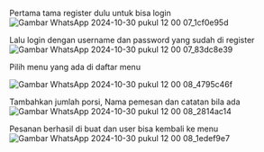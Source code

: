Pertama tama register dulu untuk bisa login
![Gambar WhatsApp 2024-10-30 pukul 12 00 07_1cf0e95d](https://github.com/user-attachments/assets/6c3ce5f4-c433-45cb-b155-9b959b33a5d7)

Lalu login dengan username dan password yang sudah di register
![Gambar WhatsApp 2024-10-30 pukul 12 00 07_83dc8e39](https://github.com/user-attachments/assets/1ef0d16f-c200-4851-b13a-a5f3ee559e2d)


Pilih menu yang ada di daftar menu

![Gambar WhatsApp 2024-10-30 pukul 12 00 08_4795c46f](https://github.com/user-attachments/assets/51dcd87e-b09e-464c-a04a-0612e9321727)


Tambahkan jumlah porsi, Nama pemesan dan catatan bila ada
![Gambar WhatsApp 2024-10-30 pukul 12 00 08_2814ac14](https://github.com/user-attachments/assets/20d7b09c-7014-4545-840c-7f05fc15dc9a)

Pesanan berhasil di buat dan user bisa kembali ke menu
![Gambar WhatsApp 2024-10-30 pukul 12 00 08_1edef9e7](https://github.com/user-attachments/assets/3878f4c6-a7c0-4c21-9752-91b54b1aee6d)
